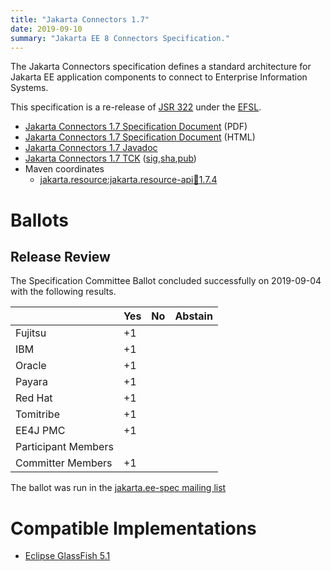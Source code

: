 ```yaml
---
title: "Jakarta Connectors 1.7"
date: 2019-09-10
summary: "Jakarta EE 8 Connectors Specification."
---
```

The Jakarta Connectors specification defines a standard architecture for Jakarta EE application components to connect to Enterprise Information Systems.

This specification is a re-release of [JSR 322](http://jcp.org/en/jsr/detail?id=322) under the [EFSL](https://www.eclipse.org/legal/efsl/).

* [Jakarta Connectors 1.7 Specification Document](./connectors-spec-1.7.pdf) (PDF)
* [Jakarta Connectors 1.7 Specification Document](./connectors-spec-1.7.html) (HTML)
* [Jakarta Connectors 1.7 Javadoc](./apidocs)
* [Jakarta Connectors 1.7 TCK](https://download.eclipse.org/jakartaee/connectors/1.7/jakarta-connectors-tck-1.7.1.zip) ([sig](https://download.eclipse.org/jakartaee/connectors/1.7/jakarta-connectors-tck-1.7.1.zip.sig),[sha](https://download.eclipse.org/jakartaee/connectors/1.7/jakarta-connectors-tck-1.7.1.zip.sha256),[pub](https://jakarta.ee/specifications/jakartaee-spec-committee.pub))
* Maven coordinates
  * [jakarta.resource:jakarta.resource-api:jar:1.7.4](https://central.sonatype.com/artifact/jakarta.resource/jakarta.resource-api/1.7.4/jar)

# Ballots

## Release Review

The Specification Committee Ballot concluded successfully on 2019-09-04 with the following results.

|                       |  Yes    | No      | Abstain  |
|-----------------------|---------|---------|----------|
|Fujitsu                |   +1    |         |          |
|IBM                    |   +1    |         |          |
|Oracle                 |   +1    |         |          |
|Payara                 |   +1    |         |          |
|Red Hat                |   +1    |         |          |
|Tomitribe              |   +1    |         |          |
|EE4J PMC               |   +1    |         |          |
|Participant Members    |         |         |          |
|Committer Members      |   +1    |         |          |

The ballot was run in the [jakarta.ee-spec mailing list](https://www.eclipse.org/lists/jakarta.ee-spec/msg00510.html)


# Compatible Implementations

* [Eclipse GlassFish 5.1](https://www.eclipse.org/downloads/download.php?file=/glassfish/glassfish-5.1.0.zip)

